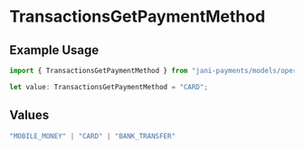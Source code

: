 # TransactionsGetPaymentMethod

## Example Usage

```typescript
import { TransactionsGetPaymentMethod } from "jani-payments/models/operations";

let value: TransactionsGetPaymentMethod = "CARD";
```

## Values

```typescript
"MOBILE_MONEY" | "CARD" | "BANK_TRANSFER"
```
